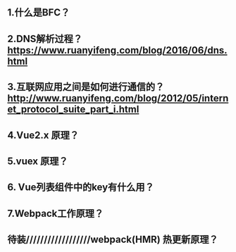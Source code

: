 ## 1.什么是BFC？
## 2.DNS解析过程？https://www.ruanyifeng.com/blog/2016/06/dns.html
## 3.互联网应用之间是如何进行通信的？http://www.ruanyifeng.com/blog/2012/05/internet_protocol_suite_part_i.html
## 4.Vue2.x 原理？
## 5.vuex 原理？
## 6. Vue列表组件中的key有什么用？
## 7.Webpack工作原理？
## 待装//////////////////webpack(HMR) 热更新原理？

